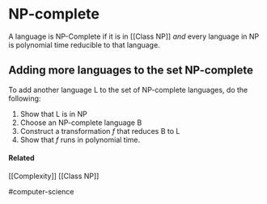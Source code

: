 # NP-complete
A language is NP-Complete if it is in [[Class NP]] *and* every language in NP is polynomial time reducible to that language.

## Adding more languages to the set NP-complete
To add another language L to the set of NP-complete languages, do the following:
1. Show that L is in NP
2. Choose an NP-complete language B
3. Construct a transformation *f* that reduces B to L
4. Show that *f* runs in polynomial time.


#### Related
[[Complexity]] [[Class NP]]

#computer-science